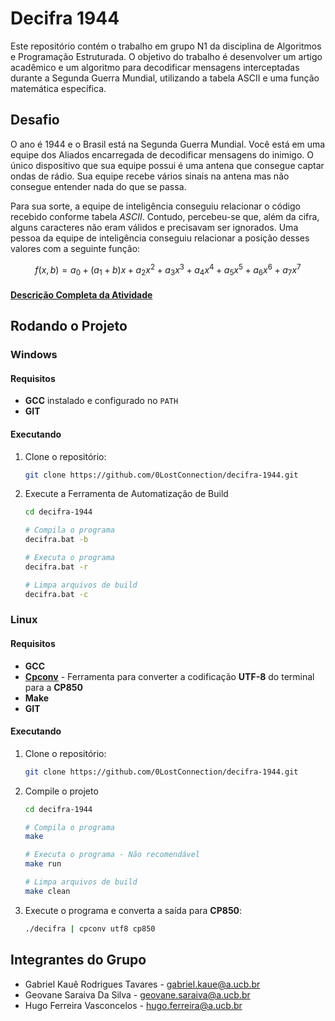# Decifra 1944

Este repositório contém o trabalho em grupo N1 da disciplina de Algoritmos e Programação Estruturada. O objetivo do trabalho é desenvolver um artigo acadêmico e um algoritmo para decodificar mensagens interceptadas durante a Segunda Guerra Mundial, utilizando a tabela ASCII e uma função matemática específica.

## Desafio

O ano é 1944 e o Brasil está na Segunda Guerra Mundial. Você está em uma equipe dos Aliados encarregada de decodificar mensagens do inimigo. O único dispositivo que sua equipe possui é uma antena que consegue captar ondas de rádio. Sua equipe recebe vários sinais na antena mas não consegue entender nada do que se passa.

Para sua sorte, a equipe de inteligência conseguiu relacionar o código recebido conforme tabela *ASCII*. Contudo, percebeu-se que, além da cifra, alguns caracteres não eram válidos e precisavam ser ignorados. Uma pessoa da equipe de inteligência conseguiu relacionar a posição desses valores com a seguinte função:

$$f(x,b)=a_{0}+(a_{1}+b)x+a_{2}x^{2}+a_{3}x^{3}+a_{4}x^{4}+a_{5}x^{5}+a_{6}x^{6}+a_{7}x^{7}$$

#### [Descrição Completa da Atividade](/DESCRIÇÃO.md)

## Rodando o Projeto

### Windows

#### Requisitos

* **GCC** instalado e configurado no `PATH`
* **GIT**

#### Executando

1. Clone o repositório:

    ```bash
    git clone https://github.com/0LostConnection/decifra-1944.git
    ```

2. Execute a Ferramenta de Automatização de Build

    ```bash
    cd decifra-1944

    # Compila o programa
    decifra.bat -b

    # Executa o programa
    decifra.bat -r

    # Limpa arquivos de build
    decifra.bat -c
    ```

### Linux

#### Requisitos

* **GCC**
* [**Cpconv**](https://github.com/michael105/codepage_converter) - Ferramenta para converter a codificação **UTF-8** do terminal para a **CP850**
* **Make**
* **GIT**

#### Executando

1. Clone o repositório:

    ```bash
    git clone https://github.com/0LostConnection/decifra-1944.git
    ```

2. Compile o projeto

    ```bash
    cd decifra-1944

    # Compila o programa
    make

    # Executa o programa - Não recomendável
    make run

    # Limpa arquivos de build
    make clean
    ```

3. Execute o programa e converta a saída para **CP850**:

    ```bash
    ./decifra | cpconv utf8 cp850
    ```

## Integrantes do Grupo

* Gabriel Kauê Rodrigues Tavares - <gabriel.kaue@a.ucb.br>
* Geovane Saraiva Da Silva - <geovane.saraiva@a.ucb.br>
* Hugo Ferreira Vasconcelos - <hugo.ferreira@a.ucb.br>
